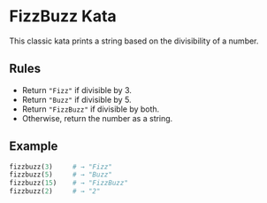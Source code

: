 # FizzBuzz Kata

This classic kata prints a string based on the divisibility of a number.

## Rules

- Return `"Fizz"` if divisible by 3.
- Return `"Buzz"` if divisible by 5.
- Return `"FizzBuzz"` if divisible by both.
- Otherwise, return the number as a string.

## Example

```python
fizzbuzz(3)     # → "Fizz"
fizzbuzz(5)     # → "Buzz"
fizzbuzz(15)    # → "FizzBuzz"
fizzbuzz(2)     # → "2"
